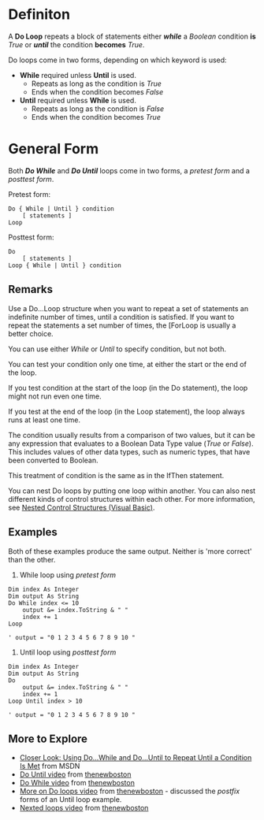 # Definiton #
A **Do Loop** repeats a block of statements either
_**while**_ a _Boolean_ condition **is** _True_ or
_**until**_ the condition **becomes** _True_.

Do loops come in two forms, depending on which keyword is used:
  * **While**  required unless **Until** is used.
    * Repeats as long as the condition is _True_
    * Ends when the condition becomes _False_
  * **Until**  required unless **While** is used.
    * Repeats as long as the condition is _False_
    * Ends when the condition becomes _True_

# General Form #
Both _**Do While**_ and _**Do Until**_ loops come in two forms, a _pretest form_
and a _posttest form_.


Pretest form:
```
Do { While | Until } condition
    [ statements ]
Loop
```

Posttest form:
```
Do
    [ statements ]
Loop { While | Until } condition
```


## Remarks ##

Use a Do...Loop structure when you want to repeat a set of statements
an indefinite number of times, until a condition is satisfied.
If you want to repeat the statements a set number of times,
the [ForLoop is usually a better choice.

You can use either _While_ or _Until_ to specify condition, but not both.

You can test your condition only one time,
at either the start or the end of the loop.

If you test condition at the start of the loop (in the Do statement),
the loop might not run even one time.

If you test at the end of the loop (in the Loop statement),
the loop always runs at least one time.

The condition usually results from a comparison of two values,
but it can be any expression that evaluates to a Boolean Data Type value (_True_ or _False_).
This includes values of other data types, such as numeric types, that have been converted to Boolean.

This treatment of condition is the same as in the IfThen statement.

You can nest Do loops by putting one loop within another.
You can also nest different kinds of control structures within each other.
For more information, see [Nested Control Structures (Visual Basic)](https://msdn.microsoft.com/en-us/library/8y82wx12.aspx).

## Examples ##
Both of these examples produce the same output.
Neither is 'more correct' than the other.

  1. While loop using _pretest form_
```
Dim index As Integer 
Dim output As String
Do While index <= 10
    output &= index.ToString & " "
    index += 1
Loop 

' output = "0 1 2 3 4 5 6 7 8 9 10 "
```
  1. Until loop using _posttest form_
```
Dim index As Integer 
Dim output As String
Do
    output &= index.ToString & " "
    index += 1
Loop Until index > 10

' output = "0 1 2 3 4 5 6 7 8 9 10 "
```



## More to Explore ##
  * [Closer Look: Using Do...While and Do...Until to Repeat Until a Condition Is Met](https://msdn.microsoft.com/en-us/library/21daexkw(v=vs.90).aspx) from MSDN
  * [Do Until video](https://www.youtube.com/watch?v=v4WSyJKWLXY) from [thenewboston](https://www.thenewboston.com/videos.php)
  * [Do While video](https://www.youtube.com/watch?v=mdP5mQmAXwg) from [thenewboston](https://www.thenewboston.com/videos.php)
  * [More on Do loops video](https://www.youtube.com/watch?v=3ByynXMiJ2A) from [thenewboston](https://www.thenewboston.com/videos.php) - discussed the _postfix_ forms of an Until loop example.
  * [Nexted loops video](https://www.youtube.com/watch?v=jyp4ptojoh8) from [thenewboston](https://www.thenewboston.com/videos.php)

